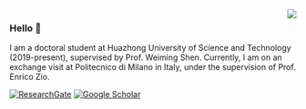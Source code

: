 <!--
**CHAOZHAO-1/CHAOZHAO-1** is a ✨ _special_ ✨ repository because its `README.md` (this file) appears on your GitHub profile.

Here are some ideas to get you started:

- 🔭 I’m currently working on ...
- 🌱 I’m currently learning ...
- 👯 I’m looking to collaborate on ...
- 🤔 I’m looking for help with ...
- 💬 Ask me about ...
- 📫 How to reach me: ...
- 😄 Pronouns: ...
- ⚡ Fun fact: ...
-->

<img align="right" src="https://github-readme-stats.vercel.app/api?username=CHAOZHAO-1&show_icons=true&icon_color=CE1D2D&text_color=718096&bg_color=ffffff&hide_title=true" />

### Hello 👋
I am a doctoral student at Huazhong University of Science and Technology (2019-present), supervised by Prof. Weiming Shen. Currently, I am on an exchange visit at Politecnico di Milano in Italy, under the supervision of Prof. Enrico Zio.

[![ResearchGate](https://img.shields.io/badge/ResearchGate-Follow-blue)](https://www.researchgate.net/profile/Chao-Zhao-49)
[![Google Scholar](https://img.shields.io/badge/Google_Scholar-Follow-green)](https://scholar.google.com.au/citations?user=GMK0p4QAAAAJ&hl=zh-CN)









